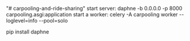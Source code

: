 "# carpooling-and-ride-sharing"
start server: daphne -b 0.0.0.0 -p 8000 carpooling.asgi:application
start a worker: celery -A carpooling worker --loglevel=info --pool=solo

pip install daphne
